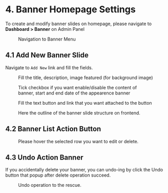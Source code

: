 # 4. Banner Homepage Settings

To create and modify banner slides on homepage, please navigate to **Dashboard > Banner** on Admin Panel

<figure>
<div class="image-wrapper">
   <img src="./_media/img-navigate-banner.png" alt="">
</div>
<figcaption>Navigation to Banner Menu</figcaption>
</figure>

## 4.1 Add New Banner Slide

Navigate to `Add New` link and fill the fields.

<figure>
<div class="image-wrapper">
   <img src="./_media/img-add-banner-step-1.png" alt="">
</div>
<figcaption>Fill the title, description, image featured (for background image)</figcaption>
</figure>

<figure>
<div class="image-wrapper">
   <img src="./_media/img-add-banner-step-2.png" alt="">
</div>
<figcaption>Tick checkbox if you want enable/disable the content of banner, start and end date of the appearence banner</figcaption>
</figure>

<figure>
<div class="image-wrapper">
   <img src="./_media/img-add-banner-step-3.png" alt="">
</div>
<figcaption>Fill the text button and link that you want attached to the button</figcaption>
</figure>

<figure>
<div class="image-wrapper">
   <img src="./_media/img-add-banner-fe.png" alt="">
</div>
<figcaption>Here the outline of the banner slide structure on frontend.</figcaption>
</figure>

## 4.2 Banner List Action Button

<figure>
<div class="image-wrapper">
   <img src="./_media/img--banner-actions.png" alt="">
</div>
<figcaption>Please hover the selected row you want to edit or delete.</figcaption>
</figure>

## 4.3 Undo Action Banner

If you accidentally delete your banner, you can undo-ing by click the Undo button that popup after delete operation succeed.

<figure>
<div class="image-wrapper">
   <img src="./_media/img-banner-delete-undo.png" alt="">
</div>
<figcaption>Undo operation to the rescue.</figcaption>
</figure>
